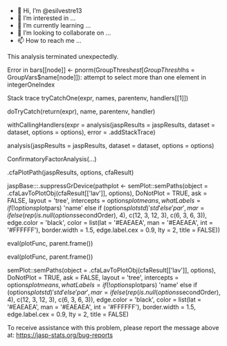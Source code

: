 - 👋 Hi, I’m @esilvestre13
- 👀 I’m interested in ...
- 🌱 I’m currently learning ...
- 💞️ I’m looking to collaborate on ...
- 📫 How to reach me ...

<!---
esilvestre13/esilvestre13 is a ✨ special ✨ repository because its `README.md` (this file) appears on your GitHub profile.
You can click the Preview link to take a look at your changes.
--->This analysis terminated unexpectedly.

Error in bars[[node]] <- pnorm(GroupThresh$est[GroupThresh$lhs = GroupVars$name[node]]): attempt to select more than one element in integerOneIndex

Stack trace
tryCatchOne(expr, names, parentenv, handlers[[1]])

doTryCatch(return(expr), name, parentenv, handler)

withCallingHandlers(expr = analysis(jaspResults = jaspResults, dataset = dataset, options = options), error = .addStackTrace)

analysis(jaspResults = jaspResults, dataset = dataset, options = options)

ConfirmatoryFactorAnalysis(...)

.cfaPlotPath(jaspResults, options, cfaResult)

jaspBase:::.suppressGrDevice(pathplot <- semPlot::semPaths(object = .cfaLavToPlotObj(cfaResult[['lav']], options), DoNotPlot = TRUE, ask = FALSE, layout = 'tree', intercepts = options$plotmeans, whatLabels = if (!options$plotpars) 'name' else if (options$plotstd) 'std' else 'par', mar = ifelse(rep(is.null(options$secondOrder), 4), c(12, 3, 12, 3), c(6, 3, 6, 3)), edge.color = 'black', color = list(lat = '#EAEAEA', man = '#EAEAEA', int = '#FFFFFF'), border.width = 1.5, edge.label.cex = 0.9, lty = 2,
    title = FALSE))

eval(plotFunc, parent.frame())

eval(plotFunc, parent.frame())

semPlot::semPaths(object = .cfaLavToPlotObj(cfaResult[['lav']], options), DoNotPlot = TRUE, ask = FALSE, layout = 'tree', intercepts = options$plotmeans, whatLabels = if (!options$plotpars) 'name' else if (options$plotstd) 'std' else 'par', mar = ifelse(rep(is.null(options$secondOrder), 4), c(12, 3, 12, 3), c(6, 3, 6, 3)), edge.color = 'black', color = list(lat = '#EAEAEA', man = '#EAEAEA', int = '#FFFFFF'), border.width = 1.5, edge.label.cex = 0.9, lty = 2, title = FALSE)

To receive assistance with this problem, please report the message above at: https://jasp-stats.org/bug-reports
